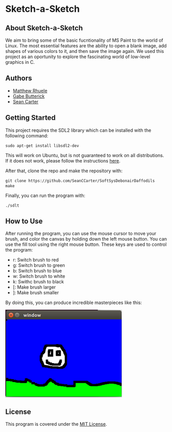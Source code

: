 # Sketch-a-Sketch

## About Sketch-a-Sketch

We aim to bring some of the basic fucntionality of MS Paint to the world of Linux. The most essential features are the ability to open a blank image, add shapes of various colors to it, and then save the image again. We used this project as an oportunity to explore the fascinating world of low-level graphics in C.

## Authors
- [Matthew Rhuele](https://github.com/matthewruehle)
- [Gabe Butterick](https://github.com/buttegab)
- [Sean Carter](https://github.com/SeanCCarter)

## Getting Started

This project requires the SDL2 library which can be installed with the following command:

```
sudo apt-get install libsdl2-dev
```

This will work on Ubuntu, but is not guaranteed to work on all distributions. If it does not work, please follow the instructions [here](https://wiki.libsdl.org/Installation).

After that, clone the repo and make the repository with:

```
git clone https://github.com/SeanCCarter/SoftSysDebonairDaffodils
make
```

Finally, you can run the program with:

```
./sdlt
```

## How to Use

After running the program, you can use the mouse cursor to move your brush, and color the canvas by holding down the left mouse button. You can use the fill tool using the right mouse button. These keys are used to control the program:

- r: Switch brush to red
- g: Switch brush to green
- b: Switch brush to blue
- w: Switch brush to white
- k: Swithc brush to black
- [: Make brush larger
- ]: Make brush smaller

By doing this, you can produce incredible masterpieces like this:

![A beautiful picture](./demos/mona-lisa-equivilent.png)

## License 
This program is covered under the [MIT License](https://github.com/SeanCCarter/SoftSysDebonairDaffodils/blob/master/LICENSE.md). 
